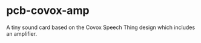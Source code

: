 # pcb-covox-amp
A tiny sound card based on the Covox Speech Thing design which includes an amplifier.

